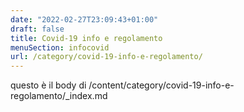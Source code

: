 ```yaml
---
date: "2022-02-27T23:09:43+01:00"
draft: false
title: Covid-19 info e regolamento
menuSection: infocovid
url: /category/covid-19-info-e-regolamento/
---
```


questo è il body di /content/category/covid-19-info-e-regolamento/_index.md
